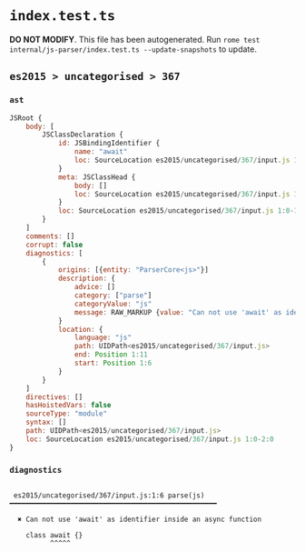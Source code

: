 # `index.test.ts`

**DO NOT MODIFY**. This file has been autogenerated. Run `rome test internal/js-parser/index.test.ts --update-snapshots` to update.

## `es2015 > uncategorised > 367`

### `ast`

```javascript
JSRoot {
	body: [
		JSClassDeclaration {
			id: JSBindingIdentifier {
				name: "await"
				loc: SourceLocation es2015/uncategorised/367/input.js 1:6-1:11 (await)
			}
			meta: JSClassHead {
				body: []
				loc: SourceLocation es2015/uncategorised/367/input.js 1:0-1:14
			}
			loc: SourceLocation es2015/uncategorised/367/input.js 1:0-1:14
		}
	]
	comments: []
	corrupt: false
	diagnostics: [
		{
			origins: [{entity: "ParserCore<js>"}]
			description: {
				advice: []
				category: ["parse"]
				categoryValue: "js"
				message: RAW_MARKUP {value: "Can not use 'await' as identifier inside an async function"}
			}
			location: {
				language: "js"
				path: UIDPath<es2015/uncategorised/367/input.js>
				end: Position 1:11
				start: Position 1:6
			}
		}
	]
	directives: []
	hasHoistedVars: false
	sourceType: "module"
	syntax: []
	path: UIDPath<es2015/uncategorised/367/input.js>
	loc: SourceLocation es2015/uncategorised/367/input.js 1:0-2:0
}
```

### `diagnostics`

```

 es2015/uncategorised/367/input.js:1:6 parse(js) ━━━━━━━━━━━━━━━━━━━━━━━━━━━━━━━━━━━━━━━━━━━━━━━━━━━

  ✖ Can not use 'await' as identifier inside an async function

    class await {}
          ^^^^^


```
